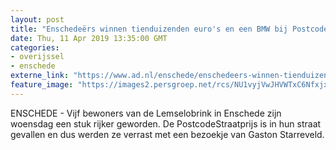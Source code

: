 ```yaml
---
layout: post
title: "Enschedeërs winnen tienduizenden euro's en een BMW bij Postcode Loterij"
date: Thu, 11 Apr 2019 13:35:00 GMT
categories: 
- overijssel 
- enschede 
externe_link: "https://www.ad.nl/enschede/enschedeers-winnen-tienduizenden-euro-s-en-een-bmw-bij-postcode-loterij~ad5d38af/"
feature_image: "https://images2.persgroep.net/rcs/NU1vyjVwJHVWTxC6NfxjxKrv4C4/diocontent/145312958/_fitwidth/400/?appId=21791a8992982cd8da851550a453bd7f&quality=0.7"
---
```


ENSCHEDE - Vijf bewoners van de Lemselobrink in Enschede zijn woensdag een stuk rijker geworden. De PostcodeStraatprijs is in hun straat gevallen en dus werden ze verrast met een bezoekje van Gaston Starreveld.
